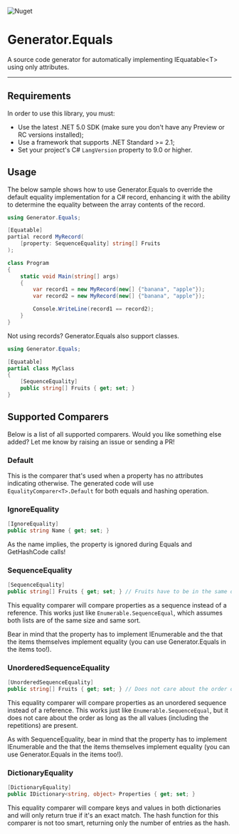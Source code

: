 ![Nuget](https://img.shields.io/nuget/v/Generator.Equals)
# Generator.Equals
A source code generator for automatically implementing IEquatable&lt;T&gt; using only attributes.

----------------
## Requirements

In order to use this library, you must:
* Use the latest .NET 5.0 SDK (make sure you don't have any Preview or RC versions installed);
* Use a framework that supports .NET Standard >= 2.1;
* Set your project's C# ```LangVersion``` property to 9.0 or higher.

## Usage

The below sample shows how to use Generator.Equals to override the default equality implementation for a C# record, enhancing it with the ability to determine the equality between the array contents of the record.

```c#
using Generator.Equals;

[Equatable]
partial record MyRecord(
    [property: SequenceEquality] string[] Fruits
);

class Program
{
    static void Main(string[] args)
    {
        var record1 = new MyRecord(new[] {"banana", "apple"});
        var record2 = new MyRecord(new[] {"banana", "apple"});

        Console.WriteLine(record1 == record2);
    }
}
```
Not using records? Generator.Equals also support classes.

```c#
using Generator.Equals;

[Equatable]
partial class MyClass
{
    [SequenceEquality] 
    public string[] Fruits { get; set; }
}
```

## Supported Comparers

Below is a list of all supported comparers. Would you like something else added? Let me know by raising an issue or sending a PR!

### Default

This is the comparer that's used when a property has no attributes indicating otherwise. The generated code will use 
```EqualityComparer<T>.Default``` for both equals and hashing operation.


### IgnoreEquality

```c#
[IgnoreEquality] 
public string Name { get; set; }
```

As the name implies, the property is ignored during Equals and GetHashCode calls!


### SequenceEquality

```c#
[SequenceEquality] 
public string[] Fruits { get; set; } // Fruits have to be in the same order for the array to be considered equal.
```

This equality comparer will compare properties as a sequence instead of a reference. This works just like ```Enumerable.SequenceEqual```, which assumes both lists are of the same size and same sort.

Bear in mind that the property has to implement IEnumerable<T> and the that the items themselves implement equality (you can use Generator.Equals in the items too!).

### UnorderedSequenceEquality

```c#
[UnorderedSequenceEquality] 
public string[] Fruits { get; set; } // Does not care about the order of the fruits!
```

This equality comparer will compare properties as an unordered sequence instead of a reference. This works just like ```Enumerable.SequenceEqual```, but it does not care about the order as long as the all values (including the repetitions) are present.

As with SequenceEquality, bear in mind that the property has to implement IEnumerable<T> and the that the items themselves implement equality (you can use Generator.Equals in the items too!).


### DictionaryEquality

```c#
[DictionaryEquality] 
public IDictionary<string, object> Properties { get; set; }
```

This equality comparer will compare keys and values in both dictionaries and will only return true if it's an exact match. The hash function for this comparer is not too smart, returning only the number of entries as the hash.   
